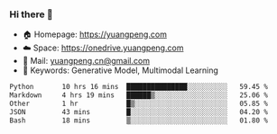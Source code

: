 ### Hi there 👋

- 🏠 Homepage: https://yuangpeng.com
- ☁️ Space: https://onedrive.yuangpeng.com
- 📧 Mail: yuangpeng.cn@gmail.com
- 🌅 Keywords: Generative Model, Multimodal Learning

<!--
**yuangpeng/yuangpeng** is a ✨ _special_ ✨ repository because its `README.md` (this file) appears on your GitHub profile.

Here are some ideas to get you started:

- 🔭 I’m currently working on ...
- 🌱 I’m currently learning ...
- 👯 I’m looking to collaborate on ...
- 🤔 I’m looking for help with ...
- 💬 Ask me about ...
- 📫 How to reach me: ...
- 😄 Pronouns: ...
- ⚡ Fun fact: ...
-->

<!--START_SECTION:waka-->

```txt
Python       10 hrs 16 mins  ███████████████░░░░░░░░░░   59.45 %
Markdown     4 hrs 19 mins   ██████▒░░░░░░░░░░░░░░░░░░   25.06 %
Other        1 hr            █▒░░░░░░░░░░░░░░░░░░░░░░░   05.85 %
JSON         43 mins         █░░░░░░░░░░░░░░░░░░░░░░░░   04.20 %
Bash         18 mins         ▒░░░░░░░░░░░░░░░░░░░░░░░░   01.80 %
```

<!--END_SECTION:waka-->
